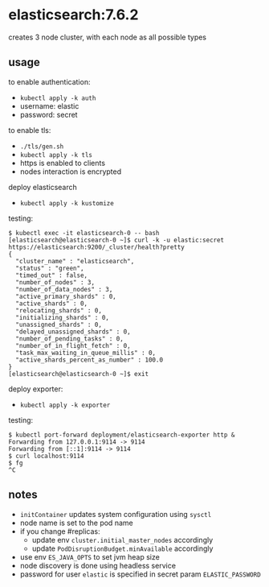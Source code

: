 # elasticsearch:7.6.2

creates 3 node cluster, with each node as all possible types

## usage

to enable authentication:
- `kubectl apply -k auth`
- username: elastic
- password: secret

to enable tls:
- `./tls/gen.sh`
- `kubectl apply -k tls`
- https is enabled to clients
- nodes interaction is encrypted

deploy elasticsearch
- `kubectl apply -k kustomize`

testing:
```
$ kubectl exec -it elasticsearch-0 -- bash
[elasticsearch@elasticsearch-0 ~]$ curl -k -u elastic:secret https://elasticsearch:9200/_cluster/health?pretty
{
  "cluster_name" : "elasticsearch",
  "status" : "green",
  "timed_out" : false,
  "number_of_nodes" : 3,
  "number_of_data_nodes" : 3,
  "active_primary_shards" : 0,
  "active_shards" : 0,
  "relocating_shards" : 0,
  "initializing_shards" : 0,
  "unassigned_shards" : 0,
  "delayed_unassigned_shards" : 0,
  "number_of_pending_tasks" : 0,
  "number_of_in_flight_fetch" : 0,
  "task_max_waiting_in_queue_millis" : 0,
  "active_shards_percent_as_number" : 100.0
}
[elasticsearch@elasticsearch-0 ~]$ exit
```

deploy exporter:
- `kubectl apply -k exporter`

testing:
```
$ kubectl port-forward deployment/elasticsearch-exporter http &
Forwarding from 127.0.0.1:9114 -> 9114
Forwarding from [::1]:9114 -> 9114
$ curl localhost:9114
$ fg
^C
```

## notes

- `initContainer` updates system configuration using `sysctl`
- node name is set to the pod name
- if you change #replicas:
  - update env `cluster.initial_master_nodes` accordingly
  - update `PodDisruptionBudget.minAvailable` accordingly
- use env `ES_JAVA_OPTS` to set jvm heap size
- node discovery is done using headless service
- password for user `elastic` is specified in secret param `ELASTIC_PASSWORD`